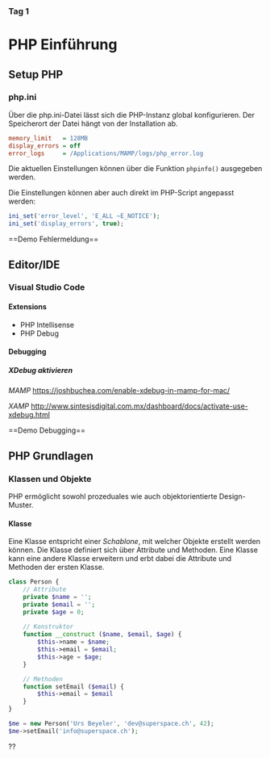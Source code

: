 ### Tag 1

# PHP Einführung

## Setup PHP

### php.ini
Über die php.ini-Datei lässt sich die PHP-Instanz global konfigurieren. Der Speicherort der Datei hängt von der Installation ab.  
```ini
memory_limit   = 128MB
display_errors = off
error_logs     = /Applications/MAMP/logs/php_error.log
```
Die aktuellen Einstellungen können über die Funktion `phpinfo()` ausgegeben werden.

Die Einstellungen können aber auch direkt im PHP-Script angepasst werden:

```php
ini_set('error_level', 'E_ALL ~E_NOTICE');
ini_set('display_errors', true);
```

==Demo Fehlermeldung==

## Editor/IDE

### Visual Studio Code

#### Extensions
- PHP Intellisense
- PHP Debug

#### Debugging
##### XDebug aktivieren
*MAMP*
https://joshbuchea.com/enable-xdebug-in-mamp-for-mac/

*XAMP*
http://www.sintesisdigital.com.mx/dashboard/docs/activate-use-xdebug.html

==Demo Debugging==

## PHP Grundlagen

### Klassen und Objekte

PHP ermöglicht sowohl prozeduales wie auch objektorientierte Design-Muster.

#### Klasse
Eine Klasse entspricht einer *Schablone*, mit welcher Objekte erstellt werden können. Die Klasse definiert sich über Attribute und Methoden. Eine Klasse kann eine andere Klasse erweitern und erbt dabei die Attribute und Methoden der ersten Klasse.

```php
class Person {
	// Attribute
	private $name = '';
	private $email = '';
	private $age = 0;
	
	// Konstruktor
	function __construct ($name, $email, $age) {
		$this->name = $name;
		$this->email = $email;
		$this->age = $age;
	}

	// Methoden
	function setEmail ($email) {
		$this->email = $email
	}
}

$me = new Person('Urs Beyeler', 'dev@superspace.ch', 42);
$me->setEmail('info@superspace.ch');
``` 

??
<!--stackedit_data:
eyJoaXN0b3J5IjpbMTA2MDQ5Njg3MywxMDY0MTk1MjA3LC0yND
czMTc1NTRdfQ==
-->